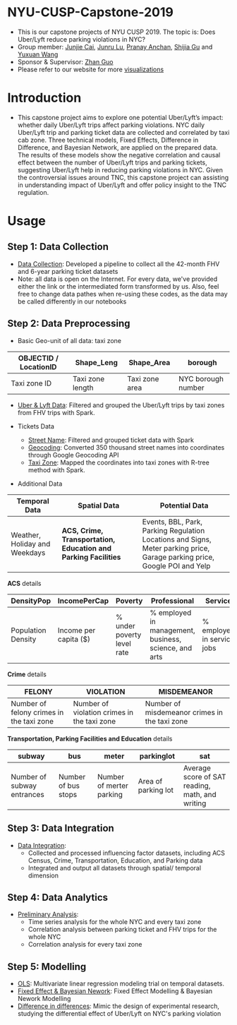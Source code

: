 # NYU-CUSP-Capstone-2019
- This is our capstone projects of NYU CUSP 2019. The topic is: Does Uber/Lyft reduce parking violations in NYC?
- Group member: [Junjie Cai](https://github.com/JunjieTsai), [Junru Lu](https://github.com/LuJunru), [Pranay Anchan](https://github.com/pranay-anchan), [Shijia Gu](https://github.com/sg5718) and [Yuxuan Wang](https://github.com/jasonwang1031)
- Sponsor & Supervisor: [Zhan Guo](https://wagner.nyu.edu/community/faculty/zhan-guo)
- Please refer to our website for more [visualizations](http://uberlyftparkingviolation.github.io/)

# Introduction
- This capstone project aims to explore one potential Uber/Lyft’s impact: whether daily Uber/Lyft trips affect parking violations. NYC daily Uber/Lyft trip and parking ticket data are collected and correlated by taxi cab zone. Three technical models, Fixed Effects, Difference in Difference, and Bayesian Network, are applied on the prepared data. The results of these models show the negative correlation and causal effect between the number of Uber/Lyft trips and parking tickets, suggesting Uber/Lyft help in reducing parking violations in NYC. Given the controversial issues around TNC, this capstone project can assisting in understanding impact of Uber/Lyft and offer policy insight to the TNC regulation.

# Usage
## Step 1: Data Collection
- [Data Collection](https://github.com/uberlyftparkingviolation/NYU-CUSP-Capstone-2019/blob/master/ETL1_Data_Collection.ipynb): Developed a pipeline to collect all the 42-month FHV and 6-year parking ticket datasets
- Note: all data is open on the Internet. For every data, we've provided either the link or the intermediated form transformed by us. Also, feel free to change data pathes when re-using these codes, as the data may be called differently in our notebooks
## Step 2: Data Preprocessing
- Basic Geo-unit of all data: taxi zone

| OBJECTID / LocationID | Shape_Leng | Shape_Area | borough |
| ------ | ------ | ------ | ------ |
| Taxi zone ID | Taxi zone length | Taxi zone area | NYC borough number |

- [Uber & Lyft Data](https://github.com/uberlyftparkingviolation/NYU-CUSP-Capstone-2019/blob/master/ETL2_FHV_UberLyft.ipynb): Filtered and grouped the Uber/Lyft trips by taxi zones from FHV trips with Spark.
- Tickets Data
  - [Street Name](https://github.com/uberlyftparkingviolation/NYU-CUSP-Capstone-2019/blob/master/ETL3_Tickets1_StreetName.ipynb): Filtered and grouped ticket data with Spark
  - [Geocoding](https://github.com/uberlyftparkingviolation/NYU-CUSP-Capstone-2019/blob/master/ETL3_Tickets2_Geocoding.ipynb): Converted 350 thousand street names into coordinates through Google Geocoding API
  - [Taxi Zone](https://github.com/uberlyftparkingviolation/NYU-CUSP-Capstone-2019/blob/master/ETL3_Tickets3_TaxiZone.ipynb): Mapped the coordinates into taxi zones with R-tree method with Spark.

- Additional Data

| Temporal Data | Spatial Data | Potential Data |
| ------- | ------ | ------ |
| Weather, Holiday and Weekdays | **ACS, Crime, Transportation, Education and Parking Facilities** | Events, BBL, Park, Parking Regulation Locations and Signs, Meter parking price, Garage parking price, Google POI and Yelp |

**ACS** details

| DensityPop | IncomePerCap | Poverty | Professional | Service | Office | Construction | Production | Employed | Unemployment | Drive | Carpool | Transit | Walk | OtherTransp | WorkAtHome | MeanCommuteMean |
| - | - | - | - | - | - | - | - | - | - | - | - | - | - | - | - | - |
| Population Density | Income per capita ($) | % under poverty level rate | % employed in management, business, science, and arts | % employed in service jobs | % employed in sales and office jobs | % employed in natural resources, construction, and maintenance | % employed in production, transportation, and material movement | % employed rate (16+) | % Unemployment rate | % commuting alone in a car, van, or truck | % carpooling in a car, van, or truck | % commuting on public transportation | % walking to work | % commuting via other means | % working at home | commute time (minutes) |

**Crime** details

| FELONY | VIOLATION | MISDEMEANOR |
| ------- | ------ | ------ |
| Number of felony crimes in the taxi zone | Number of violation crimes in the taxi zone | Number of misdemeanor crimes in the taxi zone |

**Transportation, Parking Facilities and Education** details

| subway | bus | meter | parkinglot | sat |
| ------- | ------ | ------ | ------ | ------ |
| Number of subway entrances | Number of bus stops | Number of merter parking | Area of parking lot| Average score of SAT reading, math, and writing |

## Step 3: Data Integration
- [Data Integration](https://github.com/uberlyftparkingviolation/NYU-CUSP-Capstone-2019/blob/master/ETL4_Data_Integrating.ipynb):
  - Collected and processed influencing factor datasets, including ACS Census, Crime, Transportation, Education, and Parking data
  - Integrated and output all datasets through spatial/ temporal dimension
## Step 4: Data Analytics
- [Preliminary Analysis](https://github.com/uberlyftparkingviolation/NYU-CUSP-Capstone-2019/blob/master/Preliminary%20Analysis.ipynb):
  - Time series analysis for the whole NYC and every taxi zone
  - Correlation analysis between parking ticket and FHV trips for the whole NYC
  - Correlation analysis for every taxi zone
## Step 5: Modelling
- [OLS](https://github.com/uberlyftparkingviolation/NYU-CUSP-Capstone-2019/blob/master/Modeling1_OLS.ipynb): Multivariate linear regression modeling trial on temporal datasets.
- [Fixed Effect & Bayesian Nework](https://github.com/uberlyftparkingviolation/NYU-CUSP-Capstone-2019/blob/master/Modelling2_FEM_BN.ipynb): Fixed Effect Modelling & Bayesian Nework Modelling
- [Difference in differences](https://github.com/uberlyftparkingviolation/NYU-CUSP-Capstone-2019/blob/master/Modelling3_DID.ipynb): Mimic the design of experimental research, studying the differential effect of Uber/Lyft on NYC's parking violation
